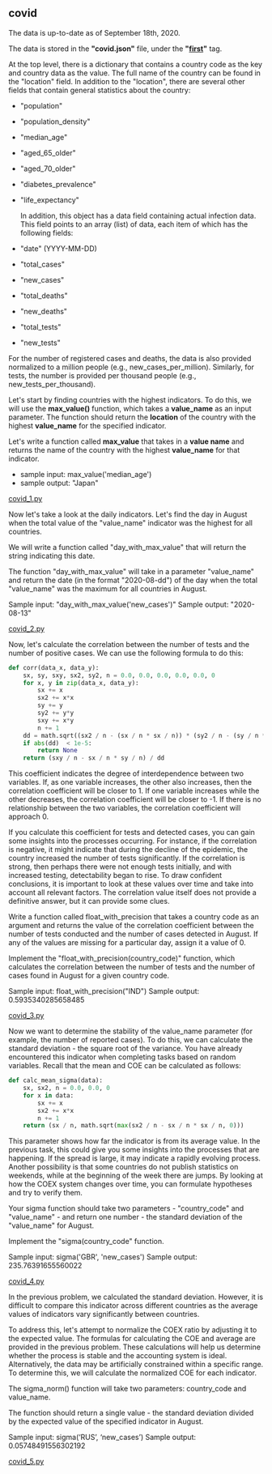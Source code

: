 ## covid

The data is up-to-date as of September 18th, 2020.

The data is stored in the **"covid.json"** file, under the **"[first](https://github.com/annannannannanna/covid/releases/tag/first)"** tag.

At the top level, there is a dictionary that contains a country code as the key and country data as the value. The full name of the country can be found in the "location" field. In addition to the "location", there are several other fields that contain general statistics about the country:

- "population"
- "population_density"
- "median_age"
- "aged_65_older"
- "aged_70_older"
- "diabetes_prevalence"
- "life_expectancy"


  In addition, this object has a data field containing actual infection data. This field points to an array (list) of data, each item of which has the following fields:
  
- "date" (YYYY-MM-DD)
- "total_cases"
- "new_cases"
- "total_deaths"
- "new_deaths"
- "total_tests"
- "new_tests"

For the number of registered cases and deaths, the data is also provided normalized to a million people (e.g., new_cases_per_million). Similarly, for tests, the number is provided per thousand people (e.g., new_tests_per_thousand).

Let's start by finding countries with the highest indicators. To do this, we will use the **max_value()** function, which takes a **value_name** as an input parameter. The function should return the **location** of the country with the highest **value_name** for the specified indicator.

Let's write a function called **max_value** that takes in a **value name** and returns the name of the country with the highest **value_name** for that indicator.
 - sample input: max_value('median_age')
 - sample output: "Japan"

[covid_1.py](https://github.com/annannannannanna/covid/blob/main/covid_1.py)

Now let's take a look at the daily indicators. Let's find the day in August when the total value of the "value_name" indicator was the highest for all countries.

We will write a function called "day_with_max_value" that will return the string indicating this date.

The function "day_with_max_value" will take in a parameter "value_name" and return the date (in the format "2020-08-dd") of the day when the total "value_name" was the maximum for all countries in August.

Sample input: "day_with_max_value('new_cases')"
Sample output: "2020-08-13"

[covid_2.py](http://https://github.com/annannannannanna/covid/blob/68d04f783a9a056b0421dd23491dd843b2711fb4/covid_2.py "covid_2.py")

Now, let's calculate the correlation between the number of tests and the number of positive cases. We can use the following formula to do this:

```python
def corr(data_x, data_y):
    sx, sy, sxy, sx2, sy2, n = 0.0, 0.0, 0.0, 0.0, 0.0, 0
    for x, y in zip(data_x, data_y):
        sx += x
        sx2 += x*x
        sy += y
        sy2 += y*y
        sxy += x*y
        n += 1
    dd = math.sqrt((sx2 / n - (sx / n * sx / n)) * (sy2 / n - (sy / n * sy / n)))
    if abs(dd)  < 1e-5:
        return None
    return (sxy / n - sx / n * sy / n) / dd
```

This coefficient indicates the degree of interdependence between two variables.
If, as one variable increases, the other also increases, then the correlation coefficient will be closer to 1.
If one variable increases while the other decreases, the correlation coefficient will be closer to -1.
If there is no relationship between the two variables, the correlation coefficient will approach 0.

If you calculate this coefficient for tests and detected cases, you can gain some insights into the processes occurring. For instance, if the correlation is negative, it might indicate that during the decline of the epidemic, the country increased the number of tests significantly. If the correlation is strong, then perhaps there were not enough tests initially, and with increased testing, detectability began to rise.
To draw confident conclusions, it is important to look at these values over time and take into account all relevant factors. The correlation value itself does not provide a definitive answer, but it can provide some clues. 

Write a function called float_with_precision that takes a country code as an argument and returns the value of the correlation coefficient between the number of tests conducted and the number of cases detected in August. If any of the values are missing for a particular day, assign it a value of 0.

Implement the "float_with_precision(country_code)" function, which calculates the correlation between the number of tests and the number of cases found in August for a given country code.

Sample input: float_with_precision("IND")
Sample output: 0.5935340285658485

[covid_3.py](http://https://github.com/annannannannanna/covid/blob/68d04f783a9a056b0421dd23491dd843b2711fb4/covid_3.py "covid_3.py")

Now we want to determine the stability of the value_name parameter (for example, the number of reported cases). To do this, we can calculate the standard deviation - the square root of the variance. You have already encountered this indicator when completing tasks based on random variables. Recall that the mean and COE can be calculated as follows:

```python
def calc_mean_sigma(data):
    sx, sx2, n = 0.0, 0.0, 0
    for x in data:
        sx += x
        sx2 += x*x
        n += 1
    return (sx / n, math.sqrt(max(sx2 / n - sx / n * sx / n, 0)))
```

This parameter shows how far the indicator is from its average value.
In the previous task, this could give you some insights into the processes that are happening. If the spread is large, it may indicate a rapidly evolving process. Another possibility is that some countries do not publish statistics on weekends, while at the beginning of the week there are jumps. By looking at how the COEX system changes over time, you can formulate hypotheses and try to verify them. 

Your sigma function should take two parameters - "country_code" and "value_name" - and return one number - the standard deviation of the "value_name" for August.

Implement the "sigma(country_code" function.

Sample input: sigma('GBR', 'new_cases')
Sample output: 235.76391655560022

[covid_4.py](http://https://github.com/annannannannanna/covid/blob/68d04f783a9a056b0421dd23491dd843b2711fb4/covid_4.py "covid_4.py")

In the previous problem, we calculated the standard deviation. However, it is difficult to compare this indicator across different countries as the average values of indicators vary significantly between countries.

To address this, let's attempt to normalize the COEX ratio by adjusting it to the expected value. The formulas for calculating the COE and average are provided in the previous problem. These calculations will help us determine whether the process is stable and the accounting system is ideal. Alternatively, the data may be artificially constrained within a specific range. To determine this, we will calculate the normalized COE for each indicator. 

The sigma_norm() function will take two parameters: country_code and value_name. 

The function should return a single value - the standard deviation divided by the expected value of the specified indicator in August.

Sample input: sigma(‘RUS’, ‘new_cases’)
Sample output: 0.05748491556302192

[covid_5.py](http://https://github.com/annannannannanna/covid/blob/68d04f783a9a056b0421dd23491dd843b2711fb4/covid_5.py "covid_5.py")
